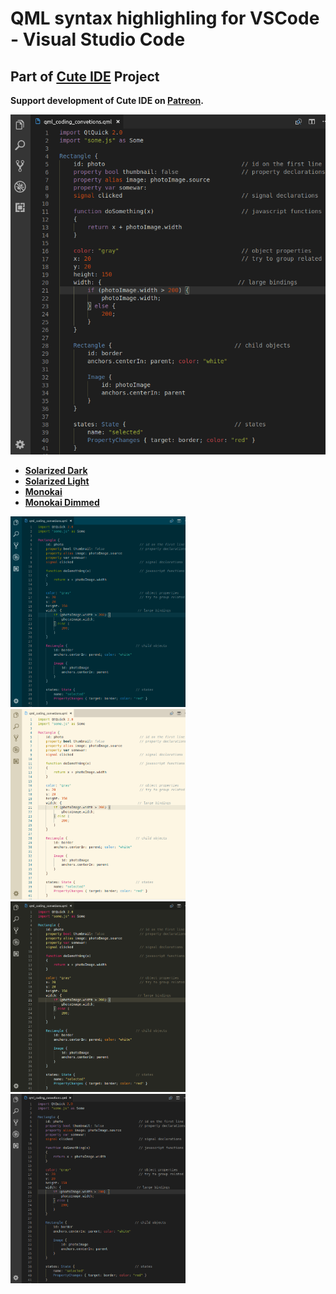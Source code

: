 # QML syntax highlighling for VSCode - Visual Studio Code

## Part of [Cute IDE](https://www.cutetee.it) Project

**Support development of Cute IDE on [Patreon](https://www.patreon.com/cutetee/overview).**


<img src="https://github.com/cutetee/qml/raw/master/images/monokai_dimmed.png" />

- [**Solarized Dark**](https://raw.githubusercontent.com/cutetee/qml/master/images/solarized_dark.png)
- [**Solarized Light**](https://github.com/cutetee/qml/raw/master/images/solarized.png)
- [**Monokai**](https://github.com/cutetee/qml/raw/master/images/monokai.png)
- [**Monokai Dimmed**](https://github.com/cutetee/qml/raw/master/images/monokai_dimmed.png)


<img width="280" src="https://raw.githubusercontent.com/cutetee/qml/master/images/solarized_dark.png" /> <img width="280" src="https://github.com/cutetee/qml/raw/master/images/solarized.png" /> <img width="280" src="https://github.com/cutetee/qml/raw/master/images/monokai.png" /> <img width="280" src="https://github.com/cutetee/qml/raw/master/images/monokai_dimmed.png" />